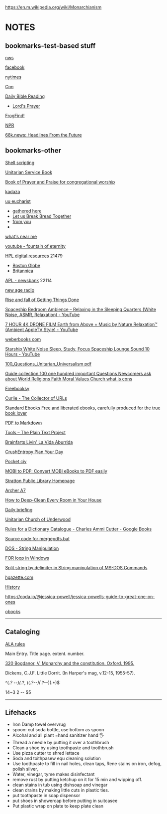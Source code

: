 https://en.m.wikipedia.org/wiki/Monarchianism


# NOTES
## bookmarks-test-based stuff

[nws](https://forecast.weather.gov/MapClick.php?lat=42.7843&lon=-71.0862&unit=0&lg=english&FcstType=text&TextType=1)

[facebook](https://mbasic.facebook.com/)

[nytimes](https://www.nytimes.com/timeswire)

[Cnn](https://lite.cnn.com/en)

[Daily Bible Reading](http://frogfind.com/read.php?a=https://www.biblegateway.com/reading-plans/bcp-daily-office/next?version=MSG)
- [Lord's Prayer](http://frogfind.com/read.php?a=https%3A%2F%2Fwww.biblegateway.com%2Fpassage%2F%3Fsearch%3Dmatthew+6%3A9-14%26version%3DMSG)

[FrogFind!](http://www.frogfind.com/)

[NPR](https://text.npr.org/)

[68k.news: Headlines From the Future](http://68k.news/)

## bookmarks-other

[Shell scripting](https://www.freecodecamp.org/news/shell-scripting-crash-course-how-to-write-bash-scripts-in-linux/)

[Unitarian Service Book](https://archive.org/details/unitarianservice00amer/)

[Book of Prayer and Praise for congregational worship](https://archive.org/details/bookprayerandpr01assogoog)

[kadaza](https://www.kadaza.com/)

[uu eucharist](https://www.uumin.org/sam/writings/UUcommunion.htm)
 - [gathered here](https://m.youtube.com/watch?v=Lb9ZsP_1zaM)
 - [Let us Break Bread Together](https://m.youtube.com/watch?v=1AGEloqeAx4)
 - [from you](https://m.youtube.com/watch?v=1-C1kY3Pxi0)
 - 
[what's near me](https://whats-near.me/)

[youtube - fountain of eternity](https://www.youtube.com/watch?v=ewcO1MNyRME)

[HPL digital resources](https://haverhillpl.org/digital-resources/) 21479

- [Boston Globe](https://libraries.state.ma.us/login?db=pq_globe&locid=mlin_n_haverpub)
- [Britannica](https://libraries.state.ma.us/login?eburl=https%3A%2F%2Flibrary.eb.com&ebtarget=%2Flevels%2Freferencecenter&ebboatid=9265643)

[APL - newsbank](http://infoweb.newsbank.com/signin/AmesburyPublicLibrary) 22114

[new age radio](https://player.live365.com/a55861?l)

[Rise and fall of Getting Things Done](https://www.newyorker.com/tech/annals-of-technology/the-rise-and-fall-of-getting-things-done)

[Spaceship Bedroom Ambience – Relaxing in the Sleeping Quarters (White Noise, ASMR, Relaxation) - YouTube](https://www.youtube.com/watch?v=HFBjfzsOtx0)

[7 HOUR 4K DRONE FILM Earth from Above + Music by Nature Relaxation™ (Ambient AppleTV Style) - YouTube](https://www.youtube.com/watch?v=lM02vNMRRB0)

[weberbooks com](http://www.weberbooks.com/kindle/)

[Starship White Noise Sleep, Study, Focus Spaceship Lounge Sound 10 Hours - YouTube](https://www.youtube.com/watch?v=O7OWVgr67DM)

[100\_Questions\_Unitarian\_Universalism pdf](https://asuuc.net/wp-content/uploads/2018/07/100_Questions_Unitarian_Universalism.pdf)

[Guide collection 100 one hundred important Questions Newcomers ask about World Religions Faith Moral Values Church what is cons](http://www.uupuertorico.org/100_Questions_eng/100_Questions.html)

[Freebooksy](https://www.freebooksy.com/)

[Curlie - The Collector of URLs](https://curlie.org/)

[Standard Ebooks Free and liberated ebooks, carefully produced for the true book lover](https://standardebooks.org/)

[PDF to Markdown](https://pdf2md.morethan.io/)

[Tools – The Plain Text Project](https://plaintextproject.online/tools.html)

[Brainfarts Livin' La Vida Aburrida](https://web.archive.org/web/20031215180208/http://untitled.the-protagonist.net/)

[CrushEntropy Plan Your Day](https://crushentropy.com/plan)

[Pocket civ](http://www.backglass.org/scotts/games/PocketCiv/html/index.htm)

[MOBI to PDF: Convert MOBI eBooks to PDF easily](https://pdfcandy.com/mobi-to-pdf.html)

[Stratton Public Library Homepage](http://www.stratton.lib.me.us/#top)

[Archer A7](http://192.168.0.1/webpages/login.html?t=1565084106403)

[How to Deep-Clean Every Room in Your House](https://www.bhg.com/homekeeping/house-cleaning/tips/how-to-deep-clean-your-house/#:~:text=How%20to%20Deep%20Clean%20Your%20House%201%20Brush,cycle%20on%20cold%2C...%206%20...%20%28more%20items%29%20)

[Daily briefing](https://theweek.com/10things)

[Unitarian Church of Underwood](https://www.ucofu.org/newcomers.php)

[Rules for a Dictionary Catalogue - Charles Ammi Cutter - Google Books](https://books.google.com/books?id=t1Xfj7wCbBMC&hl=en)

[Source code for mergepdfs.bat](https://www.robvanderwoude.com/sourcecode.php?src=mergepdfs_nt)

[DOS - String Manipulation](https://www.dostips.com/DtTipsStringManipulation.php)

[FOR loop in Windows](https://www.windows-commandline.com/windows-for-loop-examples/)

[Split string by delimiter in String manipulation of MS-DOS Commands](https://www.knowledgewalls.com/johnpeter/books/msdos-commands/split-string-by-delimiter)

[hgazette.com](https://www.hgazette.com/)

[History](http://www.freeland-holmes.lib.me.us/Board_Staff.html)

https://coda.io/@jessica-powell/jessica-powells-guide-to-great-one-on-ones

[obooks](https://www.obooko.com/)

---

## Cataloging

[ALA rules](https://www.gutenberg.org/files/59215/59215-h/59215-h.htm#p099)

Main Entry.  Title page.  extent.  number.

[320  Bogdanor, V.  Monarchy and the constitution.  Oxford, 1995.](https://docs.google.com/document/d/1vq3dAzkiRCUxmWPsvdyg2NBzIzvTT1FTbSWpod-rOsI/edit?usp=sharing)

Dickens, C.J.F.  Little Dorrit.  (In Harper's mag, v.12-15, 1955-57).

^(.*? --)(.*?, )(.*?--)(.*?--)(.*)$

$1$4~$3~$2 -- $5

---

## Lifehacks

- Iron Damp towel overvrug 
- spoon: cut soda bottle, use bottom as spoon
- Alcohal and all plant =hand sanitizer hand 🖐 
- Thread a needle by putting it over a toothbrush
- Clean a shoe by using toothpaste and toothbrush
- Use pizza cutter to shred lettace
- Soda and toithpasew equ cleaning solution
- Use toothpaste to fill in nail holes, clean taps, Rene stains on iron, defog, polish silver, 
- Water, vinegar, tyme makes disinfectant
- remove rust by putting ketchup on it for 15 min and wipping off.
- clean stains in tub using dishsoap and vinegar
- clean drains by making little cuts in plastic ties.
- put toothpaste in soap dispensor
- put shoes in showercap before putting in suitcasee
- Put plastic wrap on plate to keep plate clean


